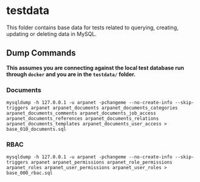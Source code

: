 # testdata

This folder contains base data for tests related to querying, creating, updating or deleting data in MySQL.

## Dump Commands

**This assumes you are connecting against the local test database run through `docker` and you are in the `testdata/` folder.**

### Documents

```console
mysqldump -h 127.0.0.1 -u arpanet -pchangeme --no-create-info --skip-triggers arpanet arpanet_documents arpanet_documents_categories arpanet_documents_comments arpanet_documents_job_access arpanet_documents_references arpanet_documents_relations arpanet_documents_templates arpanet_documents_user_access > base_010_documents.sql
```

### RBAC

```console
mysqldump -h 127.0.0.1 -u arpanet -pchangeme --no-create-info --skip-triggers arpanet arpanet_permissions arpanet_role_permissions arpanet_roles arpanet_user_permissions arpanet_user_roles > base_000_rbac.sql
```
